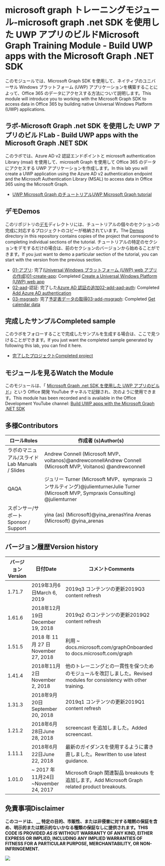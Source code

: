 # <a name="microsoft-graph-training-module---build-uwp-apps-with-the-microsoft-graph-net-sdk"></a><span data-ttu-id="82580-101">microsoft graph トレーニングモジュール-microsoft graph .net SDK を使用した UWP アプリのビルド</span><span class="sxs-lookup"><span data-stu-id="82580-101">Microsoft Graph Training Module - Build UWP apps with the Microsoft Graph .NET SDK</span></span>

<span data-ttu-id="82580-102">このモジュールでは、Microsoft Graph SDK を使用して、ネイティブのユニバーサル Windows プラットフォーム (UWP) アプリケーションを構築することによって、Office 365 のデータにアクセスする方法について説明します。</span><span class="sxs-lookup"><span data-stu-id="82580-102">This module will introduce you to working with the Microsoft Graph SDK to access data in Office 365 by building native Universal Windows Platform (UWP) applications.</span></span>

## <a name="lab---build-uwp-apps-with-the-microsoft-graph-net-sdk"></a><span data-ttu-id="82580-103">ラボ-Microsoft Graph .net SDK を使用した UWP アプリのビルド</span><span class="sxs-lookup"><span data-stu-id="82580-103">Lab - Build UWP apps with the Microsoft Graph .NET SDK</span></span>

<span data-ttu-id="82580-104">このラボでは、Azure AD v2 認証エンドポイントと microsoft authentication Library (msal) を使用して、microsoft Graph を使用して Office 365 のデータにアクセスする UWP アプリケーションを作成します。</span><span class="sxs-lookup"><span data-stu-id="82580-104">In this lab you will create a UWP application using the Azure AD v2 authentication endpoint and the Microsoft Authentication Library (MSAL) to access data in Office 365 using the Microsoft Graph.</span></span>

- [<span data-ttu-id="82580-105">UWP Microsoft Graph のチュートリアル</span><span class="sxs-lookup"><span data-stu-id="82580-105">UWP Microsoft Graph tutorial</span></span>](https://docs.microsoft.com/graph/training/uwp-tutorial)

## <a name="demos"></a><span data-ttu-id="82580-106">デモ</span><span class="sxs-lookup"><span data-stu-id="82580-106">Demos</span></span>

<span data-ttu-id="82580-107">このリポジトリの[デモ](./Demos)ディレクトリには、チュートリアルの個々のセクションの完成に対応するプロジェクトのコピーが格納されています。</span><span class="sxs-lookup"><span data-stu-id="82580-107">The [Demos](./Demos) directory in this repository contains copies of the project that correspond to completing individual sections of the tutorial.</span></span> <span data-ttu-id="82580-108">チュートリアルの特定のセクションをデモするだけの場合は、前のセクションのバージョンから始めることができます。</span><span class="sxs-lookup"><span data-stu-id="82580-108">If you just want to demo a particular section of the tutorial, you can start with the version from the previous section.</span></span>

- <span data-ttu-id="82580-109">[01-アプリ](Demos/01-create-app): 完了[(Universal Windows プラットフォーム (UWP) web アプリの作成)](https://docs.microsoft.com/graph/training/uwp-tutorial?tutorial-step=1)</span><span class="sxs-lookup"><span data-stu-id="82580-109">[01-create-app](Demos/01-create-app): Completed [Create a Universal Windows Platform (UWP) web app](https://docs.microsoft.com/graph/training/uwp-tutorial?tutorial-step=1)</span></span>
- <span data-ttu-id="82580-110">[02-aad](Demos/02-add-aad-auth)-認証: 完了した[Azure AD 認証の追加](https://docs.microsoft.com/graph/training/uwp-tutorial?tutorial-step=3)</span><span class="sxs-lookup"><span data-stu-id="82580-110">[02-add-aad-auth](Demos/02-add-aad-auth): Completed [Add Azure AD authentication](https://docs.microsoft.com/graph/training/uwp-tutorial?tutorial-step=3)</span></span>
- <span data-ttu-id="82580-111">[03-msgraph](Demos/03-add-msgraph): 完了[予定表データの取得](https://docs.microsoft.com/graph/training/uwp-tutorial?tutorial-step=4)</span><span class="sxs-lookup"><span data-stu-id="82580-111">[03-add-msgraph](Demos/03-add-msgraph): Completed [Get calendar data](https://docs.microsoft.com/graph/training/uwp-tutorial?tutorial-step=4)</span></span>

## <a name="completed-sample"></a><span data-ttu-id="82580-112">完成したサンプル</span><span class="sxs-lookup"><span data-stu-id="82580-112">Completed sample</span></span>

<span data-ttu-id="82580-113">このラボをフォローすることで完成したサンプルを生成する場合は、ここで見つけることができます。</span><span class="sxs-lookup"><span data-stu-id="82580-113">If you just want the completed sample generated by following this lab, you can find it here.</span></span>

- [<span data-ttu-id="82580-114">完了したプロジェクト</span><span class="sxs-lookup"><span data-stu-id="82580-114">Completed project</span></span>](Demos/03-add-msgraph)

## <a name="watch-the-module"></a><span data-ttu-id="82580-115">モジュールを見る</span><span class="sxs-lookup"><span data-stu-id="82580-115">Watch the Module</span></span>

<span data-ttu-id="82580-116">このモジュールは、「 [Microsoft Graph .net SDK を使用した UWP アプリのビルド](https://youtu.be/XNxBUmqcf6c)」という Office 開発 YouTube チャネルで記録され、次のように使用できます。</span><span class="sxs-lookup"><span data-stu-id="82580-116">This module has been recorded and is available in the Office Development YouTube channel: [Build UWP apps with the Microsoft Graph .NET SDK](https://youtu.be/XNxBUmqcf6c)</span></span>

## <a name="contributors"></a><span data-ttu-id="82580-117">多様</span><span class="sxs-lookup"><span data-stu-id="82580-117">Contributors</span></span>

| <span data-ttu-id="82580-118">ロール</span><span class="sxs-lookup"><span data-stu-id="82580-118">Roles</span></span>                | <span data-ttu-id="82580-119">作成者 (s)</span><span class="sxs-lookup"><span data-stu-id="82580-119">Author(s)</span></span>                                                        |
| -------------------- | ---------------------------------------------------------------- |
| <span data-ttu-id="82580-120">ラボのマニュアル/スライド</span><span class="sxs-lookup"><span data-stu-id="82580-120">Lab Manuals / Slides</span></span> | <span data-ttu-id="82580-121">Andrew Connell (Microsoft MVP、voitanos)@andrewconnell</span><span class="sxs-lookup"><span data-stu-id="82580-121">Andrew Connell (Microsoft MVP, Voitanos) @andrewconnell</span></span>          |
| <span data-ttu-id="82580-122">QA</span><span class="sxs-lookup"><span data-stu-id="82580-122">QA</span></span>                   | <span data-ttu-id="82580-123">ジュリー Turner (Microsoft MVP、sympraxis コンサルティング)@juliemturner</span><span class="sxs-lookup"><span data-stu-id="82580-123">Julie Turner (Microsoft MVP, Sympraxis Consulting) @juliemturner</span></span> |
| <span data-ttu-id="82580-124">スポンサー/サポート</span><span class="sxs-lookup"><span data-stu-id="82580-124">Sponsor / Support</span></span>    | <span data-ttu-id="82580-125">yina (as) (Microsoft)@yina_arenas</span><span class="sxs-lookup"><span data-stu-id="82580-125">Yina Arenas (Microsoft) @yina_arenas</span></span>                             |

## <a name="version-history"></a><span data-ttu-id="82580-126">バージョン履歴</span><span class="sxs-lookup"><span data-stu-id="82580-126">Version history</span></span>

| <span data-ttu-id="82580-127">バージョン</span><span class="sxs-lookup"><span data-stu-id="82580-127">Version</span></span> | <span data-ttu-id="82580-128">日付</span><span class="sxs-lookup"><span data-stu-id="82580-128">Date</span></span>               | <span data-ttu-id="82580-129">コメント</span><span class="sxs-lookup"><span data-stu-id="82580-129">Comments</span></span>                                             |
| ------- | ------------------ | ---------------------------------------------------- |
| <span data-ttu-id="82580-130">1.7</span><span class="sxs-lookup"><span data-stu-id="82580-130">1.7</span></span>     | <span data-ttu-id="82580-131">2019年3月6日</span><span class="sxs-lookup"><span data-stu-id="82580-131">March 6, 2019</span></span>      | <span data-ttu-id="82580-132">2019q3 コンテンツの更新</span><span class="sxs-lookup"><span data-stu-id="82580-132">2019Q3 content refresh</span></span>                               |
| <span data-ttu-id="82580-133">1.6</span><span class="sxs-lookup"><span data-stu-id="82580-133">1.6</span></span>     | <span data-ttu-id="82580-134">2018年12月19日</span><span class="sxs-lookup"><span data-stu-id="82580-134">December 19, 2018</span></span>  | <span data-ttu-id="82580-135">2019q2 のコンテンツの更新</span><span class="sxs-lookup"><span data-stu-id="82580-135">2019Q2 content refresh</span></span>                               |
| <span data-ttu-id="82580-136">1.5</span><span class="sxs-lookup"><span data-stu-id="82580-136">1.5</span></span>     | <span data-ttu-id="82580-137">2018 年 11 月 27 日</span><span class="sxs-lookup"><span data-stu-id="82580-137">November 27, 2018</span></span>  | <span data-ttu-id="82580-138">利用 ~ docs.microsoft.com/graph</span><span class="sxs-lookup"><span data-stu-id="82580-138">Onboarded to docs.microsoft.com/graph</span></span>                |
| <span data-ttu-id="82580-139">1.4</span><span class="sxs-lookup"><span data-stu-id="82580-139">1.4</span></span>     | <span data-ttu-id="82580-140">2018年11月2日</span><span class="sxs-lookup"><span data-stu-id="82580-140">November 2, 2018</span></span>   | <span data-ttu-id="82580-141">他のトレーニングとの一貫性を保つためのモジュールを改訂しました。</span><span class="sxs-lookup"><span data-stu-id="82580-141">Revised modules for consistency with other training.</span></span> |
| <span data-ttu-id="82580-142">1.3</span><span class="sxs-lookup"><span data-stu-id="82580-142">1.3</span></span>     | <span data-ttu-id="82580-143">2018年9月20日</span><span class="sxs-lookup"><span data-stu-id="82580-143">September 20, 2018</span></span> | <span data-ttu-id="82580-144">2019q1 コンテンツの更新</span><span class="sxs-lookup"><span data-stu-id="82580-144">2019Q1 content refresh</span></span>                               |
| <span data-ttu-id="82580-145">1.2</span><span class="sxs-lookup"><span data-stu-id="82580-145">1.2</span></span>     | <span data-ttu-id="82580-146">2018年6月28日</span><span class="sxs-lookup"><span data-stu-id="82580-146">June 28, 2018</span></span>      | <span data-ttu-id="82580-147">screencast を追加しました。</span><span class="sxs-lookup"><span data-stu-id="82580-147">Added screencast.</span></span>                                    |
| <span data-ttu-id="82580-148">1.1</span><span class="sxs-lookup"><span data-stu-id="82580-148">1.1</span></span>     | <span data-ttu-id="82580-149">2018年6月22日</span><span class="sxs-lookup"><span data-stu-id="82580-149">June 22, 2018</span></span>      | <span data-ttu-id="82580-150">最新のガイダンスを使用するように書き直しました。</span><span class="sxs-lookup"><span data-stu-id="82580-150">Rewritten to use latest guidance.</span></span>                    |
| <span data-ttu-id="82580-151">1.0</span><span class="sxs-lookup"><span data-stu-id="82580-151">1.0</span></span>     | <span data-ttu-id="82580-152">~ 2017 年11月24日</span><span class="sxs-lookup"><span data-stu-id="82580-152">~November 24, 2017</span></span> | <span data-ttu-id="82580-153">Microsoft Graph 関連製品 breakouts を追加します。</span><span class="sxs-lookup"><span data-stu-id="82580-153">Add Microsoft Graph related product breakouts.</span></span>       |

## <a name="disclaimer"></a><span data-ttu-id="82580-154">免責事項</span><span class="sxs-lookup"><span data-stu-id="82580-154">Disclaimer</span></span>

**<span data-ttu-id="82580-155">このコードは、 __ 特定の目的、市販性、または非侵害に対する暗黙の保証を含め、明示的または黙示的ないかなる種類の保証なしに提供されます。</span><span class="sxs-lookup"><span data-stu-id="82580-155">THIS CODE IS PROVIDED _AS IS_ WITHOUT WARRANTY OF ANY KIND, EITHER EXPRESS OR IMPLIED, INCLUDING ANY IMPLIED WARRANTIES OF FITNESS FOR A PARTICULAR PURPOSE, MERCHANTABILITY, OR NON-INFRINGEMENT.</span></span>**

<!-- markdownlint-disable MD033 -->
<img src="https://telemetry.sharepointpnp.com/msgraph-training-uwp" />

